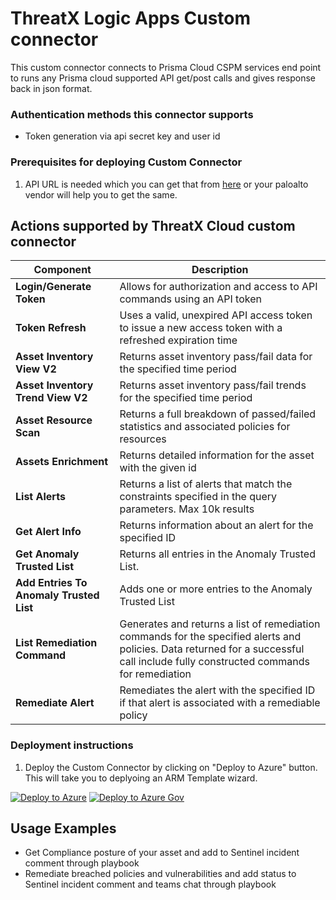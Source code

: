 # ThreatX Logic Apps Custom connector

This custom connector connects to Prisma Cloud CSPM services end point to runs any Prisma cloud supported API get/post calls and gives response back in json format.
### Authentication methods this connector supports

*  Token generation via api secret key and user id 

### Prerequisites for deploying Custom Connector
1. API URL is needed which you can get that from [here](https://prisma.pan.dev/api/cloud/api-urls) or your paloalto vendor will help you to get the same.


## Actions supported by ThreatX Cloud custom connector

| Component | Description |
| --------- | -------------- |
| **Login/Generate Token** | Allows for authorization and access to API commands using an API token |
| **Token Refresh** | Uses a valid, unexpired API access token to issue a new access token with a refreshed expiration time |
| **Asset Inventory View V2** | Returns asset inventory pass/fail data for the specified time period |
| **Asset Inventory Trend View V2** | Returns asset inventory pass/fail trends for the specified time period |
| **Asset Resource Scan** | Returns a full breakdown of passed/failed statistics and associated policies for resources |
| **Assets Enrichment** | Returns detailed information for the asset with the given id |
| **List Alerts** | Returns a list of alerts that match the constraints specified in the query parameters. Max 10k results |
| **Get Alert Info** | Returns information about an alert for the specified ID |
| **Get Anomaly Trusted List** | Returns all entries in the Anomaly Trusted List. |
| **Add Entries To Anomaly Trusted List** | Adds one or more entries to the Anomaly Trusted List |
| **List Remediation Command** | Generates and returns a list of remediation commands for the specified alerts and policies. Data returned for a successful call include fully constructed commands for remediation |
| **Remediate Alert** | Remediates the alert with the specified ID if that alert is associated with a remediable policy |


### Deployment instructions 
1. Deploy the Custom Connector by clicking on "Deploy to Azure" button. This will take you to deplyoing an ARM Template wizard.

[![Deploy to Azure](https://aka.ms/deploytoazurebutton)](https://portal.azure.com/#create/Microsoft.Template/uri/https%3A%2F%2Fraw.githubusercontent.com%2FAzure%2FAzure-Sentinel%2Fmaster%2FSolutions%2FThreatXCloud%2FPlaybooks%2FCustomConnector%2FThreatXCustomConnector%2Fazuredeploy.json)
[![Deploy to Azure Gov](https://aka.ms/deploytoazuregovbutton)](https://portal.azure.us/#create/Microsoft.Template/uri/https%3A%2F%2Fraw.githubusercontent.com%2FAzure%2FAzure-Sentinel%2Fmaster%2FSolutions%2FThreatXCloud%2FPlaybooks%2FCustomConnector%2FThreatXCustomConnector%2Fazuredeploy.json)

## Usage Examples
* Get Compliance posture of your asset and add to Sentinel incident comment through playbook
* Remediate breached policies and vulnerabilities and add status to Sentinel incident comment and teams chat through playbook